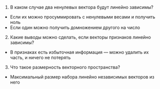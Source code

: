 1. В каком случае два ненулевых вектора будут линейно зависимы?
  * Если их можно просуммировать с ненулевыми весами и получить ноль
  * Если один можно получить домножением другого на число
2. Какие выводы можно сделать, если векторы признаков линейно зависимы?
  * В признаках есть избыточная информация — можно удалить их часть, и ничего не потерять
3. Что такое размерность векторного пространства?
  * Максимальный размер набора линейно независимых векторов из него
